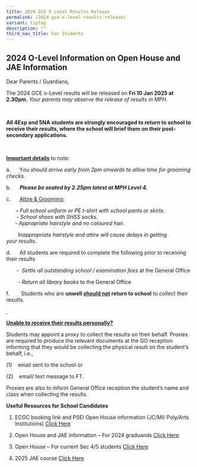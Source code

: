 ```yaml
---
title: 2024 GCE O Level Results Release
permalink: /2024-gce-o-level-results-release/
variant: tiptap
description: ""
third_nav_title: For Students
---
```

<h2><strong>2024 O-Level Information on Open House and JAE Information</strong></h2>
<p>Dear Parents / Guardians,</p>
<p>The 2024 GCE&nbsp;o-Level&nbsp;results&nbsp;will be released on&nbsp;<strong>Fri 10 Jan 2025 at 2.30pm.</strong>&nbsp;<em>Your parents may observe&nbsp;the&nbsp;release&nbsp;of&nbsp;results&nbsp;in MPH.&nbsp;</em>
</p>
<p><em>&nbsp;</em>
</p>
<p><strong>All 4Exp and 5NA students are strongly encouraged to return to school to receive their results, where the school will brief them on their post-secondary applications.</strong>
</p>
<p><strong>&nbsp;</strong>
</p>
<p><strong><u>Important details</u></strong>&nbsp;to note:</p>
<p>a.&nbsp;&nbsp;&nbsp;&nbsp;&nbsp;&nbsp;Y<em>ou should arrive early from 2pm onwards&nbsp;to allow time for grooming checks.</em>
</p>
<p>b.&nbsp;&nbsp;&nbsp;&nbsp;&nbsp;&nbsp;<strong><em>Please be seated by 2.25pm latest&nbsp;at MPH&nbsp;Level&nbsp;4.</em></strong>
</p>
<p>c.&nbsp;&nbsp;&nbsp;&nbsp;&nbsp;&nbsp;<u>Attire &amp; Grooming:</u><strong>&nbsp;</strong>
</p>
<p><strong>&nbsp;&nbsp;&nbsp;&nbsp;&nbsp;&nbsp;&nbsp; -</strong><em> Full school uniform or PE t-shirt with school pants or skirts.<br>&nbsp;&nbsp;&nbsp;&nbsp;&nbsp;&nbsp; - School shoes with SHSS socks.<br>&nbsp;&nbsp;&nbsp;&nbsp;&nbsp; - Appropriate hairstyle and no coloured hair.</em>
</p>
<p><em>&nbsp;&nbsp;&nbsp;&nbsp;&nbsp;&nbsp;&nbsp; Inappropriate hairstyle and attire will cause delays in getting your&nbsp;results.</em>
</p>
<p>d.&nbsp;&nbsp;&nbsp;&nbsp;&nbsp; All students are required to complete
the following prior to receiving their results &nbsp;&nbsp;</p>
<p>&nbsp;&nbsp;&nbsp;&nbsp;&nbsp;&nbsp; - &nbsp;<em>Settle all outstanding school / examination fees</em>&nbsp;at
the General Office</p>
<p>&nbsp;&nbsp;&nbsp;&nbsp;&nbsp;&nbsp;&nbsp; - <em>Return all library books</em>&nbsp;to
the General Office</p>
<p>f.&nbsp;&nbsp;&nbsp;&nbsp;&nbsp;&nbsp;&nbsp; Students who are&nbsp;<strong>unwell&nbsp;<u>should not</u>&nbsp;return to school</strong>&nbsp;to
collect their results.</p>
<p><strong><u>&nbsp;</u></strong>
</p>
<p><strong><u>Unable to receive their results personally?</u></strong>
</p>
<p>Students&nbsp;may appoint<strong><em>&nbsp;</em></strong>a proxy to collect
the results on their behalf.&nbsp;Proxies are required to produce the relevant
documents at the GO reception informing that they would be collecting the
physical&nbsp;result&nbsp;on the student’s behalf, i.e.,</p>
<p>(1)&nbsp;&nbsp;&nbsp; email sent to the school or</p>
<p>(2)&nbsp;&nbsp;&nbsp; email/ text message to FT.</p>
<p>Proxies are also to inform General Office reception the student’s name
and class when collecting the&nbsp;results.</p>
<p></p>
<p><strong>Useful Resources for School Candidates</strong>
</p>
<ol data-tight="true" class="tight">
<li>
<p>ECGC booking link and PSEI Open House information (JC/MI/ Poly/Arts Institutions)
<a href="/files/2025_SHSS_ECGC_support_O_level.pdf" rel="noopener nofollow" target="_blank">Click Here</a>
</p>
<p></p>
</li>
<li>
<p>Open House and JAE information – For 2024 graduands <a href="/files/2025_SHSS_Open_House_list___JAE_links.pdf" rel="noopener nofollow" target="_blank">Click Here</a>
</p>
<p></p>
</li>
<li>
<p>Open House – For current Sec 4/5 students <a href="/files/PSEI_Open_House_2025_For_Sec4.pdf" rel="noopener nofollow" target="_blank">Click Here</a>
</p>
<p></p>
</li>
<li>
<p>2025 JAE course <a href="/files/2025_JAE_Courses.pdf" rel="noopener nofollow" target="_blank">Click Here</a>
</p>
</li>
</ol>
<p></p>